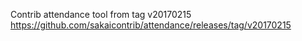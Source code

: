 Contrib attendance tool from tag v20170215 https://github.com/sakaicontrib/attendance/releases/tag/v20170215